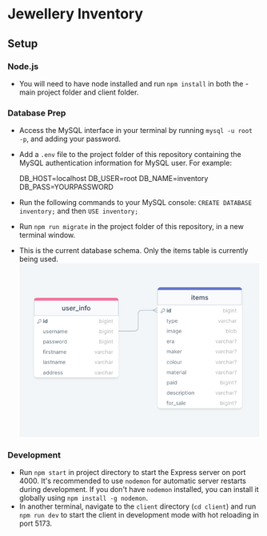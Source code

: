 # Jewellery Inventory

## Setup

### Node.js

- You will need to have node installed and run `npm install` in both the - main project folder and client folder.

### Database Prep

- Access the MySQL interface in your terminal by running `mysql -u root -p`, and adding your password.
- Add a `.env` file to the project folder of this repository containing the MySQL authentication information for MySQL user. For example:

  DB_HOST=localhost
  DB_USER=root
  DB_NAME=inventory
  DB_PASS=YOURPASSWORD

- Run the following commands to your MySQL console: `CREATE DATABASE inventory;` and then `USE inventory;`
- Run `npm run migrate` in the project folder of this repository, in a new terminal window.
- This is the current database schema. Only the items table is currently being used.
  ![Database tables image](Database_schema.png)

### Development

- Run `npm start` in project directory to start the Express server on port 4000. It's recommended to use `nodemon` for automatic server restarts during development. If you don't have `nodemon` installed, you can install it globally using `npm install -g nodemon`.
- In another terminal, navigate to the `client` directory (`cd client`) and run `npm run dev` to start the client in development mode with hot reloading in port 5173.
